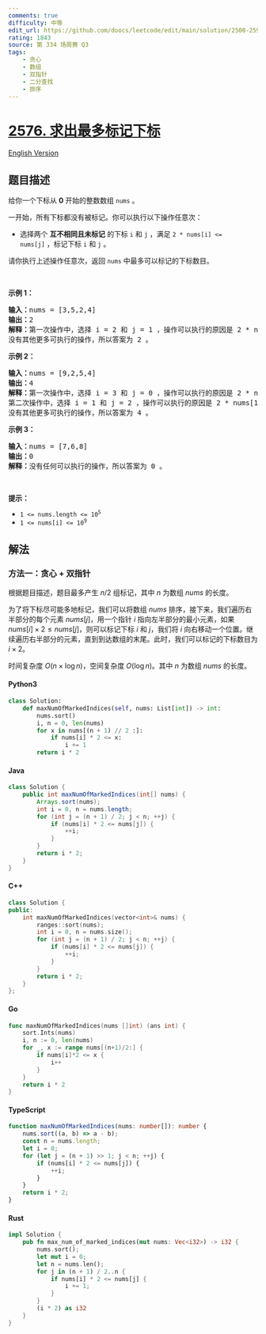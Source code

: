 ```yaml
---
comments: true
difficulty: 中等
edit_url: https://github.com/doocs/leetcode/edit/main/solution/2500-2599/2576.Find%20the%20Maximum%20Number%20of%20Marked%20Indices/README.md
rating: 1843
source: 第 334 场周赛 Q3
tags:
    - 贪心
    - 数组
    - 双指针
    - 二分查找
    - 排序
---
```


<!-- problem:start -->

# [2576. 求出最多标记下标](https://leetcode.cn/problems/find-the-maximum-number-of-marked-indices)

[English Version](/solution/2500-2599/2576.Find%20the%20Maximum%20Number%20of%20Marked%20Indices/README_EN.md)

## 题目描述

<!-- description:start -->

<p>给你一个下标从 <strong>0</strong>&nbsp;开始的整数数组&nbsp;<code>nums</code>&nbsp;。</p>

<p>一开始，所有下标都没有被标记。你可以执行以下操作任意次：</p>

<ul>
	<li>选择两个 <strong>互不相同且未标记</strong>&nbsp;的下标&nbsp;<code>i</code> 和&nbsp;<code>j</code>&nbsp;，满足&nbsp;<code>2 * nums[i] &lt;= nums[j]</code>&nbsp;，标记下标&nbsp;<code>i</code> 和&nbsp;<code>j</code>&nbsp;。</li>
</ul>

<p>请你执行上述操作任意次，返回<em>&nbsp;</em><code>nums</code>&nbsp;中最多可以标记的下标数目。</p>

<p>&nbsp;</p>

<p><strong>示例 1：</strong></p>

<pre>
<b>输入：</b>nums = [3,5,2,4]
<b>输出：</b>2
<strong>解释：</strong>第一次操作中，选择 i = 2 和 j = 1 ，操作可以执行的原因是 2 * nums[2] &lt;= nums[1] ，标记下标 2 和 1 。
没有其他更多可执行的操作，所以答案为 2 。
</pre>

<p><strong>示例 2：</strong></p>

<pre>
<b>输入：</b>nums = [9,2,5,4]
<b>输出：</b>4
<strong>解释：</strong>第一次操作中，选择 i = 3 和 j = 0 ，操作可以执行的原因是 2 * nums[3] &lt;= nums[0] ，标记下标 3 和 0 。
第二次操作中，选择 i = 1 和 j = 2 ，操作可以执行的原因是 2 * nums[1] &lt;= nums[2] ，标记下标 1 和 2 。
没有其他更多可执行的操作，所以答案为 4 。
</pre>

<p><strong>示例 3：</strong></p>

<pre>
<b>输入：</b>nums = [7,6,8]
<b>输出：</b>0
<strong>解释：</strong>没有任何可以执行的操作，所以答案为 0 。
</pre>

<p>&nbsp;</p>

<p><strong>提示：</strong></p>

<ul>
	<li><code>1 &lt;= nums.length &lt;= 10<sup>5</sup></code></li>
	<li><code>1 &lt;= nums[i] &lt;= 10<sup>9</sup></code></li>
</ul>

<!-- description:end -->

## 解法

<!-- solution:start -->

### 方法一：贪心 + 双指针

根据题目描述，题目最多产生 $n / 2$ 组标记，其中 $n$ 为数组 $\textit{nums}$ 的长度。

为了将下标尽可能多地标记，我们可以将数组 $\textit{nums}$ 排序，接下来，我们遍历右半部分的每个元素 $\textit{nums}[j]$，用一个指针 $\textit{i}$ 指向左半部分的最小元素，如果 $\textit{nums}[i] \times 2 \leq \textit{nums}[j]$，则可以标记下标 $\textit{i}$ 和 $\textit{j}$，我们将 $\textit{i}$ 向右移动一个位置。继续遍历右半部分的元素，直到到达数组的末尾。此时，我们可以标记的下标数目为 $\textit{i} \times 2$。

时间复杂度 $O(n \times \log n)$，空间复杂度 $O(\log n)$。其中 $n$ 为数组 $\textit{nums}$ 的长度。

<!-- tabs:start -->

#### Python3

```python
class Solution:
    def maxNumOfMarkedIndices(self, nums: List[int]) -> int:
        nums.sort()
        i, n = 0, len(nums)
        for x in nums[(n + 1) // 2 :]:
            if nums[i] * 2 <= x:
                i += 1
        return i * 2
```

#### Java

```java
class Solution {
    public int maxNumOfMarkedIndices(int[] nums) {
        Arrays.sort(nums);
        int i = 0, n = nums.length;
        for (int j = (n + 1) / 2; j < n; ++j) {
            if (nums[i] * 2 <= nums[j]) {
                ++i;
            }
        }
        return i * 2;
    }
}
```

#### C++

```cpp
class Solution {
public:
    int maxNumOfMarkedIndices(vector<int>& nums) {
        ranges::sort(nums);
        int i = 0, n = nums.size();
        for (int j = (n + 1) / 2; j < n; ++j) {
            if (nums[i] * 2 <= nums[j]) {
                ++i;
            }
        }
        return i * 2;
    }
};
```

#### Go

```go
func maxNumOfMarkedIndices(nums []int) (ans int) {
	sort.Ints(nums)
	i, n := 0, len(nums)
	for _, x := range nums[(n+1)/2:] {
		if nums[i]*2 <= x {
			i++
		}
	}
	return i * 2
}
```

#### TypeScript

```ts
function maxNumOfMarkedIndices(nums: number[]): number {
    nums.sort((a, b) => a - b);
    const n = nums.length;
    let i = 0;
    for (let j = (n + 1) >> 1; j < n; ++j) {
        if (nums[i] * 2 <= nums[j]) {
            ++i;
        }
    }
    return i * 2;
}
```

#### Rust

```rust
impl Solution {
    pub fn max_num_of_marked_indices(mut nums: Vec<i32>) -> i32 {
        nums.sort();
        let mut i = 0;
        let n = nums.len();
        for j in (n + 1) / 2..n {
            if nums[i] * 2 <= nums[j] {
                i += 1;
            }
        }
        (i * 2) as i32
    }
}
```

<!-- tabs:end -->

<!-- solution:end -->

<!-- problem:end -->

